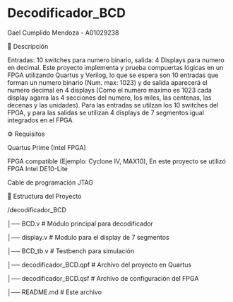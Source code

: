 # Decodificador_BCD
Gael Cumplido Mendoza - A01029238

📌 Descripción

Entradas: 10 switches para numero binario, salida: 4 Displays para numero en decimal.
Este proyecto implementa y prueba compuertas lógicas en un FPGA utilizando Quartus y Verilog, lo que se espera son 10 entradas que forman un numero binario (Num. max: 1023) y de salida aparecerá el numero decimal en 4 displays (Como el numero maximo es 1023 cada display agarra las 4 secciones del numero, los miles, las centenas, las decenas y las unidades). Para las entradas se utilzan los 10 switches del FPGA, y para las salidas se utilizan 4 displays de 7 segmentos  igual integrados en el FPGA.

⚙️ Requisitos

Quartus Prime (Intel FPGA)

FPGA compatible (Ejemplo: Cyclone IV, MAX10), En este proyecto se utilizó FPGA Intel DE10-Lite

Cable de programación JTAG

📂 Estructura del Proyecto

/decodificador_BCD

│── BCD.v # Módulo principal para decodificador

│── display.v # Modulo para el display de 7 segmentos

│── BCD_tb.v # Testbench para simulación

│── decodificador_BCD.qpf # Archivo del proyecto en Quartus

│── decodificador_BCD.qsf # Archivo de configuración del FPGA

│── README.md # Este archivo
